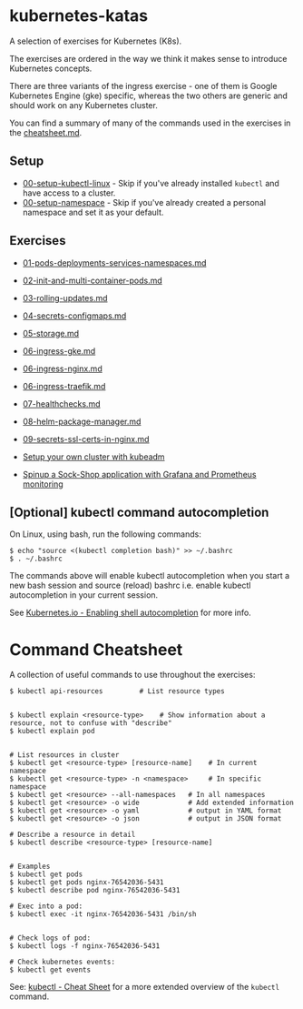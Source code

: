 # kubernetes-katas

A selection of exercises for Kubernetes (K8s).

The exercises are ordered in the way we think it makes sense to introduce Kubernetes concepts.


There are three variants of the ingress exercise - one of them is Google Kubernetes Engine (gke) specific, whereas the two others are generic and should work on any Kubernetes cluster.

You can find a summary of many of the commands used in the exercises in the [cheatsheet.md](cheatsheet.md).

## Setup

* [00-setup-kubectl-linux](00-setup-kubectl-linux.md) -
    Skip if you've already installed `kubectl` and have access to a cluster.
* [00-setup-namespace](00-setup-namespace.md) -
    Skip if you've already created a personal namespace and set it as your default.

## Exercises

* [01-pods-deployments-services-namespaces.md](01-pods-deployments-services-namespaces.md)
* [02-init-and-multi-container-pods.md](02-init-and-multi-container-pods.md)
* [03-rolling-updates.md](03-rolling-updates.md)
* [04-secrets-configmaps.md](04-secrets-configmaps.md)
* [05-storage.md](05-storage.md)
* [06-ingress-gke.md](06-ingress-gke.md)
* [06-ingress-nginx.md](06-ingress-nginx.md)
* [06-ingress-traefik.md](06-ingress-traefik.md)
* [07-healthchecks.md](07-healthchecks.md)
* [08-helm-package-manager.md](08-helm-package-manager.md)
* [09-secrets-ssl-certs-in-nginx.md](09-secrets-ssl-certs-in-nginx.md)

* [Setup your own cluster with kubeadm](beyond-this-course-setting-up-your-own.md)
* [Spinup a Sock-Shop application with Grafana and Prometheus monitoring](sock-shop/README.md)

## [Optional] kubectl command autocompletion

On Linux, using bash, run the following commands:

```shell
$ echo "source <(kubectl completion bash)" >> ~/.bashrc
$ . ~/.bashrc
```

The commands above will enable kubectl autocompletion when you start a new bash session and source (reload) bashrc i.e. enable kubectl autocompletion in your current session.

See [Kubernetes.io - Enabling shell autocompletion](https://kubernetes.io/docs/tasks/tools/install-kubectl/#enabling-shell-autocompletion) for more info.

# Command Cheatsheet

A collection of useful commands to use throughout the exercises:

```shell
$ kubectl api-resources         # List resource types


$ kubectl explain <resource-type>    # Show information about a resource, not to confuse with "describe"
$ kubectl explain pod


# List resources in cluster
$ kubectl get <resource-type> [resource-name]    # In current namespace
$ kubectl get <resource-type> -n <namespace>     # In specific namespace
$ kubectl get <resource> --all-namespaces   # In all namespaces
$ kubectl get <resource> -o wide            # Add extended information
$ kubectl get <resource> -o yaml            # output in YAML format
$ kubectl get <resource> -o json            # output in JSON format

# Describe a resource in detail
$ kubectl describe <resource-type> [resource-name]


# Examples
$ kubectl get pods 
$ kubectl get pods nginx-76542036-5431
$ kubectl describe pod nginx-76542036-5431

# Exec into a pod:
$ kubectl exec -it nginx-76542036-5431 /bin/sh


# Check logs of pod:
$ kubectl logs -f nginx-76542036-5431

# Check kubernetes events:
$ kubectl get events

```

See: [kubectl - Cheat Sheet](https://kubernetes.io/docs/reference/kubectl/cheatsheet/) for a more extended overview of the `kubectl` command.
